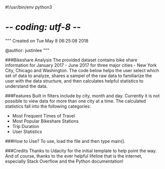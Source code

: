 #!/usr/bin/env python3
# -*- coding: utf-8 -*-
"""
Created on Tue May  8 06:25:08 2018

@author: justinlee
"""

###Bikeshare Analysis
The provided dataset contains bike share information for January 2017 - June 2017
for three major cities - New York City, Chicago and Washington.  The code below 
helps the user select which set of data to analyze, shares a sampel of the raw
data to familiarize the user with the data structure, and then calculates helpful
statistics to understand the data.

###Features
Built in filters include by city, month and day.  Currently it is not possible
to view data for more than one city at a time. The calculated statistics fall 
into the following categories:
- Most Frequent Times of Travel
- Most Popular Bikeshare Stations
- Trip Duration
- User Statistics

###How to Use?
To use, load the file and then type main().

###Credits
Thanks to Udacity for the initial template to help point the way.
And of course, thanks to the ever helpful lifeline that is the internet, especially
Stack Overflow and the Python documentation!